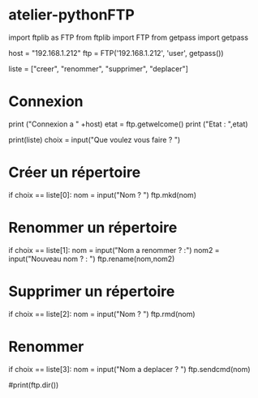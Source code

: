 # atelier-pythonFTP
import ftplib as FTP
from ftplib import FTP
from getpass import getpass

host = "192.168.1.212"
ftp = FTP('192.168.1.212', 'user', getpass())

liste = ["creer", "renommer", "supprimer", "deplacer"]

# Connexion
print ("Connexion a " +host)
etat = ftp.getwelcome()
print ("Etat : ",etat)

print(liste)
choix = input("Que voulez vous faire ? ")

# Créer un répertoire
if choix == liste[0]:
nom = input("Nom ? ")
ftp.mkd(nom)

# Renommer un répertoire
if choix == liste[1]:
nom = input("Nom a renommer ? :")
nom2 = input("Nouveau nom ? : ")
ftp.rename(nom,nom2)

# Supprimer un répertoire
if choix == liste[2]:
nom = input("Nom ? ")
ftp.rmd(nom)

# Renommer
if choix == liste[3]:
nom = input("Nom a deplacer ? ")
ftp.sendcmd(nom)

#print(ftp.dir())

